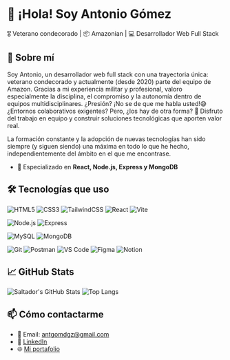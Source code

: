 # 👋 ¡Hola! Soy Antonio Gómez 

🎖️ Veterano condecorado | 📦 Amazonian  | 💻 Desarrollador Web Full Stack 

## 🚀 Sobre mí

Soy Antonio, un desarrollador web full stack con una trayectoria única: veterano condecorado y actualmente (desde 2020) parte del equipo de Amazon. Gracias a mi experiencia militar y profesional, valoro especialmente la disciplina, el compromiso y la autonomía dentro de equipos multidisciplinares. ¿Presión? ¡No se de que me habla usted!😅  ¿Entornos colaborativos exigentes? Pero, ¿los hay de otra forma? 🤣
Disfruto del trabajo en equipo y construir soluciones tecnológicas que aporten valor real.

La formación constante y la adopción de nuevas tecnologías han sido siempre (y siguen siendo) una máxima en todo lo que he hecho, independientemente del ámbito en el que me encontrase.


- 🔧 Especializado en **React, Node.js, Express y MongoDB**

## 🛠️ Tecnologías que uso

<!-- Frontend -->
![HTML5](https://img.shields.io/badge/HTML5-E34F26?style=flat-square&logo=html5&logoColor=white)
![CSS3](https://img.shields.io/badge/CSS3-1572B6?style=flat-square&logo=css3&logoColor=white)
![TailwindCSS](https://img.shields.io/badge/Tailwind_CSS-06B6D4?style=flat-square&logo=tailwind-css&logoColor=white)
![React](https://img.shields.io/badge/React-20232A?style=flat-square&logo=react&logoColor=61DAFB)
![Vite](https://img.shields.io/badge/Vite-646CFF?style=flat-square&logo=vite&logoColor=white)

<!-- Backend -->
![Node.js](https://img.shields.io/badge/Node.js-339933?style=flat-square&logo=node.js&logoColor=white)
![Express](https://img.shields.io/badge/Express.js-000000?style=flat-square&logo=express&logoColor=white)

<!-- Bases de datos -->
![MySQL](https://img.shields.io/badge/MySQL-4479A1?style=flat-square&logo=mysql&logoColor=white)
![MongoDB](https://img.shields.io/badge/MongoDB-47A248?style=flat-square&logo=mongodb&logoColor=white)

<!-- Herramientas -->
![Git](https://img.shields.io/badge/Git-F05032?style=flat-square&logo=git&logoColor=white)
![Postman](https://img.shields.io/badge/Postman-FF6C37?style=flat-square&logo=postman&logoColor=white)
![VS Code](https://img.shields.io/badge/VSCode-007ACC?style=flat-square&logo=visual-studio-code&logoColor=white)
![Figma](https://img.shields.io/badge/Figma-F24E1E?style=flat-square&logo=figma&logoColor=white)
![Notion](https://img.shields.io/badge/Notion-000000?style=flat-square&logo=notion&logoColor=white)


## 📈 GitHub Stats

![Saltador's GitHub Stats](https://github-readme-stats.vercel.app/api?username=AntGom&show_icons=true&theme=dracula)
![Top Langs](https://github-readme-stats.vercel.app/api/top-langs/?username=AntGom&layout=compact&theme=dracula)

## 📫 Cómo contactarme

- 📧 Email: antgomdgz@gmail.com
- 💼 [LinkedIn](https://www.linkedin.com/in/antonio-g%C3%B3mez-dom%C3%ADnguez/)
- 🌐 [Mi portafolio](https://antgom.github.io/Web-Portfolio/)
